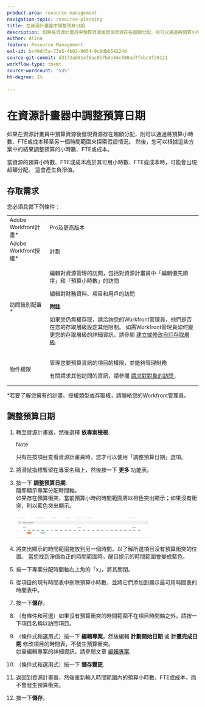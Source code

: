 ```yaml
---
product-area: resource-management
navigation-topic: resource-planning
title: 在資源計畫器中調整預算日期
description: 如果在資源計畫員中預算資源後發現資源存在超額分配，則可以通過將預算小時數、FTE或成本移至另一個時間範圍來探索假設情況。 然後，您可以根據這些方案中的結果調整預算的小時數、FTE或成本。
author: Alina
feature: Resource Management
exl-id: bc49d45a-73a5-4b02-9054-9c9dbb54224d
source-git-commit: d3172a681ef6ac8b7bde44c680ad7febc3f26121
workflow-type: tm+mt
source-wordcount: '535'
ht-degree: 1%

---
```


# 在資源計畫器中調整預算日期

如果在資源計畫員中預算資源後發現資源存在超額分配，則可以通過將預算小時數、FTE或成本移至另一個時間範圍來探索假設情況。 然後，您可以根據這些方案中的結果調整預算的小時數、FTE或成本。

當資源的預算小時數、FTE或成本高於其可用小時數、FTE或成本時，可能會出現超額分配。 這會產生負淨值。

## 存取需求

您必須具備下列條件：

<table style="table-layout:auto"> 
 <col> 
 <col> 
 <tbody> 
  <tr> 
   <td role="rowheader">Adobe Workfront計畫*</td> 
   <td> <p>Pro及更高版本</p> </td> 
  </tr> 
  <tr> 
   <td role="rowheader">Adobe Workfront授權*</td> 
   <td> <p>計劃 </p> </td> 
  </tr> 
  <tr> 
   <td role="rowheader">訪問級別配置*</td> 
   <td> <p>編輯對資源管理的訪問，包括對資源計畫員中「編輯優先順序」和「預算小時數」的訪問</p> <p>編輯對財務資料、項目和用戶的訪問</p> <p><b>附註</b>

如果您仍無權存取，請洽詢您的Workfront管理員，他們是否在您的存取層級設定其他限制。 如需Workfront管理員如何變更您的存取層級的詳細資訊，請參閱 <a href="../../administration-and-setup/add-users/configure-and-grant-access/create-modify-access-levels.md" class="MCXref xref">建立或修改自訂存取層級</a>.</p> </td>
</tr> 
  <tr> 
   <td role="rowheader">物件權限</td> 
   <td> <p>管理您要預算資訊的項目的權限，並能夠管理財務</p> <p>有關請求其他訪問的資訊，請參閱 <a href="../../workfront-basics/grant-and-request-access-to-objects/request-access.md" class="MCXref xref">請求對對象的訪問 </a>.</p> </td> 
  </tr> 
 </tbody> 
</table>

&#42;若要了解您擁有的計畫、授權類型或存取權，請聯絡您的Workfront管理員。

## 調整預算日期

1. 轉至資源計畫器，然後選擇 **依專案檢視**.

   >[!NOTE]
   >
   >只有在按項目查看資源計畫員時，您才可以使用「調整預算日期」選項。

1. 將滑鼠指標暫留在專案名稱上，然後按一下 **更多** 功能表。
1. 按一下 **調整預算日期**.\
   隨即顯示專案分配時間軸。\
   如果存在預算衝突，當前預算小時的時間範圍將以橙色突出顯示；如果沒有衝突，則以藍色突出顯示。

   ![](assets/rp-adjust-budgeting-dates-with-no-done-button-350x63.png)

1. 將突出顯示的時間範圍拖放到另一個時間，以了解所選項目沒有預算衝突的位置。 當您找到淨值為正的時間範圍時，醒目提示的時間範圍會變成藍色。
1. 按一下專案分配時間軸右上角的「x」，將其關閉。
1. 從項目的現有時間表中刪除預算小時數，並將它們添加到顯示最可用時間表的時間表中。
1. 按一下&#x200B;**儲存**。
1. （有條件和可選）如果沒有預算衝突的時間範圍不在項目時間軸之外，請按一下項目名稱以訪問項目。
1. （條件式和選用式）按一下 **編輯專案**，然後編輯 **計劃開始日期** 或 **計畫完成日期** 修改項目的時間表，不發生預算衝突。\
   如需編輯專案的詳細資訊，請參閱文章 [編輯專案](../../manage-work/projects/manage-projects/edit-projects.md).

1. （條件式和選用式）按一下 **儲存變更**.
1. 返回到資源計畫器，然後重新輸入時間範圍內的預算小時數、FTE或成本，而不會發生預算衝突。
1. 按一下&#x200B;**儲存**。
